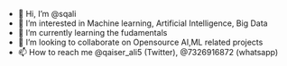 - 👋 Hi, I’m @sqali
- 👀 I’m interested in Machine learning, Artificial Intelligence, Big Data
- 🌱 I’m currently learning the fudamentals
- 💞️ I’m looking to collaborate on Opensource AI,ML related projects
- 📫 How to reach me @qaiser_ali5 (Twitter), @7326916872 (whatsapp)

<!---
sqali/sqali is a ✨ special ✨ repository because its `README.md` (this file) appears on your GitHub profile.
You can click the Preview link to take a look at your changes.
--->
